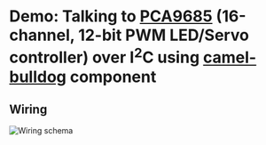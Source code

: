 Demo: Talking to [PCA9685](http://www.nxp.com/products/power-management/lighting-driver-and-controller-ics/i2c-led-display-control/16-channel-12-bit-pwm-fm-plus-ic-bus-led-controller:PCA9685) (16-channel, 12-bit PWM LED/Servo controller) over I<sup>2</sup>C using [camel-bulldog](https://github.com/px3/silverspoon/tree/devel/camel-bulldog) component
=

Wiring
-
![Wiring schema](https://github.com/px3/silverspoon-demos/raw/master/general/camel-bulldog-i2c/camel-bulldog-i2c-pca9685.png)